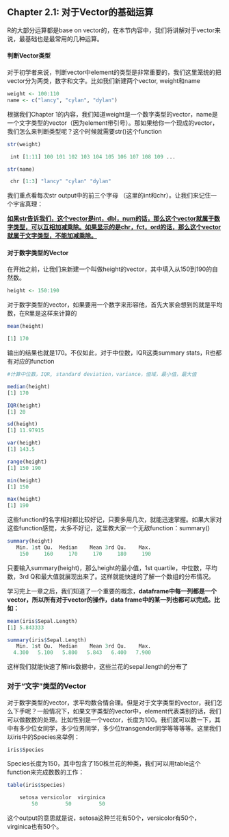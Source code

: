 

## Chapter 2.1: 对于Vector的基础运算

R的大部分运算都是base on vector的，在本节内容中，我们将讲解对于vector来说，最基础也是最常用的几种运算。



#### 判断Vector类型

对于初学者来说，判断vector中element的类型是非常重要的，我们这里笼统的把vector分为两类，数字和文字。比如我们新建两个vector, weight和name

```R
weight <- 100:110
name <- c("lancy", "cylan", "dylan")
```

根据我们Chapter 1的内容，我们知道weight是一个数字类型的vector，name是一个文字类型的vector（因为element带引号）。那如果给你一个现成的vector，我们怎么来判断类型呢？这个时候就需要str()这个function

```R
str(weight)

 int [1:11] 100 101 102 103 104 105 106 107 108 109 ...

str(name)

 chr [1:3] "lancy" "cylan" "dylan"
```

我们重点看每次str output中的前三个字母 （这里的int和chr）。让我们来记住一个宇宙真理：

**<u>如果str告诉我们，这个vector是int，dbl，num的话，那么这个vector就属于数字类型，可以互相加减乘除。如果显示的是chr，fct，ord的话，那么这个vector就属于文字类型，不能加减乘除。</u>**



#### 对于数字类型的Vector

在开始之前，让我们来新建一个叫做height的vector，其中填入从150到190的自然数。

```R
height <- 150:190
```

对于数字类型的vector，如果要用一个数字来形容他，首先大家会想到的就是平均数，在R里是这样来计算的

```R
mean(height)

[1] 170
```

输出的结果也就是170。不仅如此，对于中位数，IQR这类summary stats，R也都有对应的function

```R
#计算中位数，IQR, standard deviation，variance，值域，最小值，最大值

median(height)
[1] 170

IQR(height)
[1] 20

sd(height)
[1] 11.97915

var(height)
[1] 143.5

range(height)
[1] 150 190

min(height)
[1] 150

max(height)
[1] 190
```

这些function的名字相对都比较好记，只要多用几次，就能迅速掌握。如果大家对这些function感觉，太多不好记，这里教大家一个无敌function：summary()

```R
summary(height)
   Min. 1st Qu.  Median    Mean 3rd Qu.    Max. 
    150     160     170     170     180     190 
```

只要输入summary(height)，那么height的最小值，1st quartile，中位数，平均数，3rd Q和最大值就展现出来了。这样就能快速的了解一个数组的分布情况。

学习完上一章之后，我们知道了一个重要的概念，**dataframe中每一列都是一个vector，所以所有对于vector的操作，data frame中的某一列也都可以完成。比如：**

```R
mean(iris$Sepal.Length)
[1] 5.843333

summary(iris$Sepal.Length)
   Min. 1st Qu.  Median    Mean 3rd Qu.    Max. 
  4.300   5.100   5.800   5.843   6.400   7.900
```

这样我们就能快速了解iris数据中，这些兰花的sepal.length的分布了



### 对于“文字”类型的Vector

对于数字类型的vector，求平均数合情合理。但是对于文字类型的vector，我们怎么下手呢？一般情况下，如果文字类型的vector中，element代表类别的话，我们可以做数数的处理。比如性别是一个vector，长度为100。我们就可以数一下，其中有多少位女同学，多少位男同学，多少位transgender同学等等等等。这里我们以iris中的Species来举例：

```R
iris$Species
```

Species长度为150，其中包含了150株兰花的种类，我们可以用table这个function来完成数数的工作：

```R
table(iris$Species)

    setosa versicolor  virginica 
        50         50         50 
```

这个output的意思就是说，setosa这种兰花有50个，versicolor有50个，virginica也有50个。



